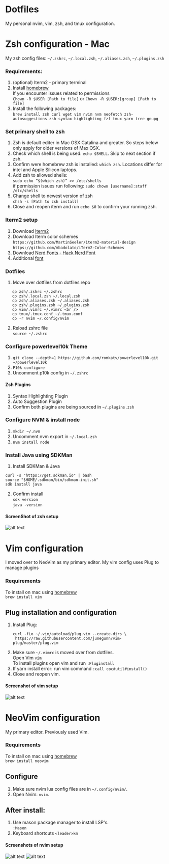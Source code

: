 # Dotfiles
My personal nvim, vim, zsh, and tmux configuration.

# Zsh configuration - Mac
My zsh config files:
`~/.zshrc`, `~/.local.zsh`, `~/.aliases.zsh`, `~/.plugins.zsh`

### Requirements:
1. (optional) Iterm2 - primary terminal
2. Install [homebrew](https://brew.sh/)<br />
   If you encounter issues related to permissions<br />
   `Chown -R $USER [Path to file]` or `Chown -R $USER:[group] [Path to file]`<br />
5. Install the following packages:<br />
```brew install zsh curl wget vim nvim nvm neofetch zsh-autosuggestions zsh-syntax-highlighting fzf tmux yarn tree gnupg```<br />

### Set primary shell to zsh 
1. Zsh is default editer in Mac OSX Catalina and greater. So steps below only apply for older versions of Max OSX.
2. Check which shell is being used: `echo $SHELL`. Skip to next section if zsh.
3. Confirm were homebrew zsh is installed: `which zsh`. Locations differ for intel and Apple Silicon laptops.
4. Add zsh to allowed shells:<br />
   `sudo echo “$(which zsh)” >> /etc/shells`<br />
   if permission issues run following: `sudo chown [username]:staff /etc/shells`<br />
6. Change shell to newest version of zsh<br />
`chsh -s [Path to zsh install]`<br />
7. Close and reopen iterm and run `echo $0` to confirm your running zsh.

### Iterm2 setup
1. Download [Iterm2](https://www.iterm2.com/)<br />
2. Download Iterm color schemes<br />
`https://github.com/MartinSeeler/iterm2-material-design`<br />
`https://github.com/mbadolato/iTerm2-Color-Schemes`<br />
3. Download [Nerd Fonts - Hack Nerd Font](https://github.com/ryanoasis/nerd-fonts)<br />
4. Additional [font](https://github.com/Falkor/dotfiles/blob/master/fonts/SourceCodePro%2BPowerline%2BAwesome%2BRegular.ttf)<br />

### Dotfiles
1. Move over dotfiles from dotfiles repo<br />
```
   cp zsh/.zshrc ~/.zshrc
   cp zsh/.local.zsh ~/.local.zsh
   cp zsh/.aliases.zsh ~/.aliases.zsh
   cp zsh/.plugins.zsh ~/.plugins.zsh
   cp vim/.vimrc ~/.vimrc`<br />
   cp tmux/.tmux.conf ~/.tmux.conf
   cp -r nvim ~/.config/nvim
```
2. Reload zshrc file<br />
   `source ~/.zshrc`<br />

### Configure powerlevel10k Theme
1. `git clone --depth=1 https://github.com/romkatv/powerlevel10k.git ~/powerlevel10k`
2. `P10k configure`
3. Uncomment p10k config in `~/.zshrc`

#### Zsh Plugins
1. Syntax Highlighting Plugin<br />
2. Auto Suggestion Plugin<br />
3. Confirm both plugins are being sourced in `~/.plugins.zsh`

### Configure NVM & install node
1. `mkdir ~/.nvm`
2. Uncomment nvm export in `~/.local.zsh`
3. `nvm install node`

### Install Java using SDKMan
1. Install SDKMan & Java
```
curl -s "https://get.sdkman.io" | bash
source "$HOME/.sdkman/bin/sdkman-init.sh"
sdk install java
```
2. Confirm install<br />
   `sdk version `<br />
   `java -version`<br />

#### ScreenShot of zsh setup
![alt text](https://raw.githubusercontent.com/abfarah/dotfiles/main/Zsh_Screenshot.png "Zsh Setup")

# Vim configuration 
I moved over to NeoVim as my primary editor.
My vim config uses Plug to manage plugins

### Requirements
To install on mac using [homebrew](https://brew.sh/) <br />
   `brew install vim`<br />

## Plug installation and configuration
1. Install Plug:<br />
   ```
   curl -fLo ~/.vim/autoload/plug.vim --create-dirs \
    https://raw.githubusercontent.com/junegunn/vim-plug/master/plug.vim
   ```
2. Make sure `~/.vimrc` is moved over from dotfiles.<br />
   Open Vim `vim`<br />
   To install plugins open vim and run `:Pluginstall`<br />
3. If yarn install error:
   run vim command `:call coc#util#install()`
3. Close and reopen vim.

#### Screenshot of vim setup
![alt text](https://raw.githubusercontent.com/abfarah/dotfiles/main/Vim_Setup.png "Vim Setup")

# NeoVim configuration 
My primary editor. Previously used Vim.

### Requirements
To install on mac using [homebrew](https://brew.sh/) <br />
   `brew install neovim`<br />

## Configure
1. Make sure nvim lua config files are in `~/.config/nvim/`.
2. Open Nvim: `nvim`.

## After install:
1. Use mason package manager to install LSP's.<br />
   `:Mason`<br />
3. Keyboard shortcuts `<leader>km`

#### Screenshots of nvim setup
![alt text](https://raw.githubusercontent.com/abfarah/dotfiles/main/Nvim_Setup1.png "Nvim Setup")
![alt text](https://raw.githubusercontent.com/abfarah/dotfiles/main/Nvim_Setup2.png "Nvim Setup")

